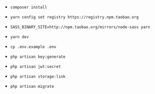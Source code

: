 
* `composer install`
* `yarn config set registry https://registry.npm.taobao.org`
* `SASS_BINARY_SITE=http://npm.taobao.org/mirrors/node-sass yarn`
* `yarn dev`

* `cp .env.example .env`
* `php artisan key:generate`
* `php artisan jwt:secret`
* `php artisan storage:link`
* `php artisan migrate`
